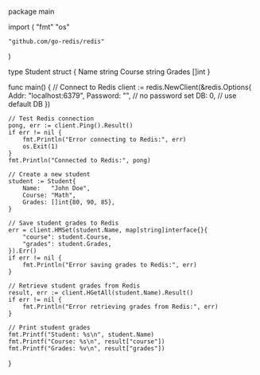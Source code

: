package main

import (
	"fmt"
	"os"

	"github.com/go-redis/redis"
)

type Student struct {
	Name   string
	Course string
	Grades []int
}

func main() {
	// Connect to Redis
	client := redis.NewClient(&redis.Options{
		Addr:     "localhost:6379",
		Password: "", // no password set
		DB:       0,  // use default DB
	})

	// Test Redis connection
	pong, err := client.Ping().Result()
	if err != nil {
		fmt.Println("Error connecting to Redis:", err)
		os.Exit(1)
	}
	fmt.Println("Connected to Redis:", pong)

	// Create a new student
	student := Student{
		Name:   "John Doe",
		Course: "Math",
		Grades: []int{80, 90, 85},
	}

	// Save student grades to Redis
	err = client.HMSet(student.Name, map[string]interface{}{
		"course": student.Course,
		"grades": student.Grades,
	}).Err()
	if err != nil {
		fmt.Println("Error saving grades to Redis:", err)
	}

	// Retrieve student grades from Redis
	result, err := client.HGetAll(student.Name).Result()
	if err != nil {
		fmt.Println("Error retrieving grades from Redis:", err)
	}

	// Print student grades
	fmt.Printf("Student: %s\n", student.Name)
	fmt.Printf("Course: %s\n", result["course"])
	fmt.Printf("Grades: %v\n", result["grades"])
}
